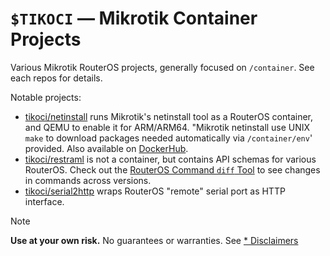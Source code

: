 # `$TIKOCI` — Mikrotik Container Projects

Various Mikrotik RouterOS projects, generally focused on `/container`.  See each repos for details.

Notable projects:
* [tikoci/netinstall](https://github.com/tikoci/netinstall)  runs Mikrotik's netinstall tool as a RouterOS container, and QEMU to enable it for ARM/ARM64.   "Mikrotik netinstall use UNIX `make` to download packages needed automatically via `/container/env`' provided.  Also available on [DockerHub](https://hub.docker.com/r/ammo74/netinstall).
* [tikoci/restraml](https://github.com/tikoci/restraml) is not a container, but contains API schemas for various RouterOS.  Check out the [RouterOS Command `diff` Tool](https://tikoci.github.io/restraml) to see changes in commands across versions.
* [tikoci/serial2http](https://github.com/tikoci/serial2http) wraps RouterOS "remote" serial port as HTTP interface.


> [!NOTE]
>
> **Use at your own risk.**  No guarantees or warranties.  See [* Disclaimers](notices.md)  

